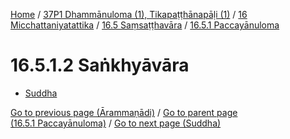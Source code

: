 
[Home](/) / [37P1 Dhammānuloma (1), Tikapaṭṭhānapāḷi (1)](../../../../37P1.md) / [16 Micchattaniyatattika](../../../16.md) / [16.5 Saṃsaṭṭhavāra](../../16.5.md) / [16.5.1 Paccayānuloma](../16.5.1.md)

# 16.5.1.2 Saṅkhyāvāra

* [Suddha](16.5.1.2/Suddha.md)

[Go to previous page (Ārammaṇādi)](16.5.1.1/Arammanadi.md) / [Go to parent page (16.5.1 Paccayānuloma)](../16.5.1.md) / [Go to next page (Suddha)](16.5.1.2/Suddha.md)


